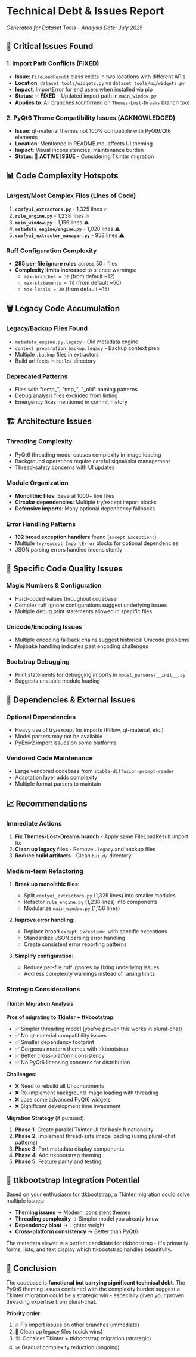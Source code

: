 # Technical Debt & Issues Report
*Generated for Dataset Tools - Analysis Date: July 2025*

## 🚨 Critical Issues Found

### 1. Import Path Conflicts (FIXED)
- **Issue**: `FileLoadResult` class exists in two locations with different APIs
- **Location**: `dataset_tools/widgets.py` vs `dataset_tools/ui/widgets.py`
- **Impact**: ImportError for end users when installed via pip
- **Status**: ✅ **FIXED** - Updated import path in `main_window.py`
- **Applies to**: All branches (confirmed on `Themes-Lost-Dreams` branch too)

### 2. PyQt6 Theme Compatibility Issues (ACKNOWLEDGED)
- **Issue**: qt-material themes not 100% compatible with PyQt6/Qt6 elements
- **Location**: Mentioned in README.md, affects UI theming
- **Impact**: Visual inconsistencies, maintenance burden
- **Status**: 🔄 **ACTIVE ISSUE** - Considering Tkinter migration

## 📊 Code Complexity Hotspots

### Largest/Most Complex Files (Lines of Code)
1. **`comfyui_extractors.py`** - 1,325 lines 🔥
2. **`rule_engine.py`** - 1,238 lines 🔥
3. **`main_window.py`** - 1,156 lines ⚠️
4. **`metadata_engine/engine.py`** - 1,020 lines ⚠️
5. **`comfyui_extractor_manager.py`** - 958 lines ⚠️

### Ruff Configuration Complexity
- **285 per-file ignore rules** across 50+ files
- **Complexity limits increased** to silence warnings:
  - `max-branches = 30` (from default ~12)
  - `max-statements = 70` (from default ~50)
  - `max-locals = 20` (from default ~15)

## 🗑️ Legacy Code Accumulation

### Legacy/Backup Files Found
- `metadata_engine.py.legacy` - Old metadata engine
- `context_preparation_backup.legacy` - Backup context prep
- Multiple `.backup` files in extractors
- Build artifacts in `build/` directory

### Deprecated Patterns
- Files with "temp_", "tmp_", "_old" naming patterns
- Debug analysis files excluded from linting
- Emergency fixes mentioned in commit history

## 🏗️ Architecture Issues

### Threading Complexity
- PyQt6 threading model causes complexity in image loading
- Background operations require careful signal/slot management
- Thread-safety concerns with UI updates

### Module Organization
- **Monolithic files**: Several 1000+ line files
- **Circular dependencies**: Multiple try/except import blocks
- **Defensive imports**: Many optional dependency fallbacks

### Error Handling Patterns
- **192 broad exception handlers** found (`except Exception:`)
- Multiple `try/except ImportError` blocks for optional dependencies
- JSON parsing errors handled inconsistently

## 🎯 Specific Code Quality Issues

### Magic Numbers & Configuration
- Hard-coded values throughout codebase
- Complex ruff ignore configurations suggest underlying issues
- Multiple debug print statements allowed in specific files

### Unicode/Encoding Issues
- Multiple encoding fallback chains suggest historical Unicode problems
- Mojibake handling indicates past encoding challenges

### Bootstrap Debugging
- Print statements for debugging imports in `model_parsers/__init__.py`
- Suggests unstable module loading

## 🔧 Dependencies & External Issues

### Optional Dependencies
- Heavy use of try/except for imports (Pillow, qt-material, etc.)
- Model parsers may not be available
- PyExiv2 import issues on some platforms

### Vendored Code Maintenance
- Large vendored codebase from `stable-diffusion-prompt-reader`
- Adaptation layer adds complexity
- Multiple format parsers to maintain

## 📈 Recommendations

### Immediate Actions
1. **Fix Themes-Lost-Dreams branch** - Apply same FileLoadResult import fix
2. **Clean up legacy files** - Remove `.legacy` and backup files
3. **Reduce build artifacts** - Clean `build/` directory

### Medium-term Refactoring
1. **Break up monolithic files**:
   - Split `comfyui_extractors.py` (1,325 lines) into smaller modules
   - Refactor `rule_engine.py` (1,238 lines) into components
   - Modularize `main_window.py` (1,156 lines)

2. **Improve error handling**:
   - Replace broad `except Exception:` with specific exceptions
   - Standardize JSON parsing error handling
   - Create consistent error reporting patterns

3. **Simplify configuration**:
   - Reduce per-file ruff ignores by fixing underlying issues
   - Address complexity warnings instead of raising limits

### Strategic Considerations

#### Tkinter Migration Analysis
**Pros of migrating to Tkinter + ttkbootstrap**:
- ✅ Simpler threading model (you've proven this works in plural-chat)
- ✅ No qt-material compatibility issues
- ✅ Smaller dependency footprint
- ✅ Gorgeous modern themes with ttkbootstrap
- ✅ Better cross-platform consistency
- ✅ No PyQt6 licensing concerns for distribution

**Challenges**:
- ❌ Need to rebuild all UI components
- ❌ Re-implement background image loading with threading
- ❌ Lose some advanced PyQt6 widgets
- ❌ Significant development time investment

**Migration Strategy** (if pursued):
1. **Phase 1**: Create parallel Tkinter UI for basic functionality
2. **Phase 2**: Implement thread-safe image loading (using plural-chat patterns)
3. **Phase 3**: Port metadata display components
4. **Phase 4**: Add ttkbootstrap theming
5. **Phase 5**: Feature parity and testing

## 🎨 ttkbootstrap Integration Potential

Based on your enthusiasm for ttkbootstrap, a Tkinter migration could solve multiple issues:
- **Theming issues** → Modern, consistent themes
- **Threading complexity** → Simpler model you already know
- **Dependency bloat** → Lighter weight
- **Cross-platform consistency** → Better than PyQt6

The metadata viewer is a perfect candidate for ttkbootstrap - it's primarily forms, lists, and text display which ttkbootstrap handles beautifully.

## 📝 Conclusion

The codebase is **functional but carrying significant technical debt**. The PyQt6 theming issues combined with the complexity burden suggest a Tkinter migration could be a strategic win - especially given your proven threading expertise from plural-chat.

**Priority order**:
1. 🔥 Fix import issues on other branches (immediate)
2. 🧹 Clean up legacy files (quick wins)  
3. 🏗️ Consider Tkinter + ttkbootstrap migration (strategic)
4. 📊 Gradual complexity reduction (ongoing)